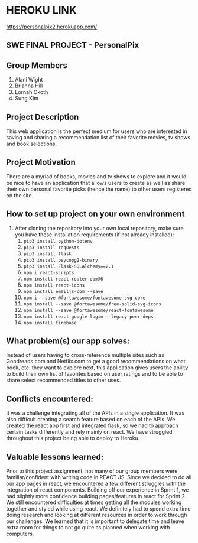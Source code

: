 # HEROKU LINK
https://personalpix2.herokuapp.com/

## SWE FINAL PROJECT - PersonalPix

## Group Members 
1. Alani Wight
2. Brianna Hill
3. Lornah Okoth
4. Sung Kim

## Project Description
This web application is the perfect medium for users who are interested in saving and sharing a recommendation list of their favorite movies, tv shows and book selections. 

## Project Motivation
There are a myriad of books, movies and tv shows to explore and it would be nice to have an application that allows users to create as well as share their own personal favorite picks (hence the name) to other users registered on the site. 

## How to set up project on your own environment
1. After cloning the repository into your own local repository, make sure you have these installation requirements (if not already installed):
    1. `pip3 install python-dotenv`
    2. `pip3 install requests`
    3. `pip3 install flask`
    4. `pip3 install psycopg2-binary`
    5. `pip3 install Flask-SQLAlchemy==2.1`
    6. `npm i react-scripts`
    7. `npm install react-router-dom@6`
    8. `npm install react-icons`
    9. `npm install emailjs-com --save`
    10. `npm i --save @fortawesome/fontawesome-svg-core`
    11. `npm install --save @fortawesome/free-solid-svg-icons`
    12. `npm install --save @fortawesome/react-fontawesome`
    13. `npm install react-google-login --legacy-peer-deps`
    14. `npm install firebase`
    

## What problem(s) our app solves:
Instead of users having to cross-reference multiple sites such as Goodreads.com and Netflix.com to get a good recommendations on what book, etc. they want to explore next, this application gives users the ability to build their own list of favorites based on user ratings and to be able to share select recommended titles to other uses.

## Conflicts encountered:
It was a challenge integrating all of the APIs in a single application. It was also difficult creating a search feature based on each of the APIs. We created the react app first and integrated flask, so we had to approach certain tasks differently and rely mainly on react. We have struggled throughout this project being able to deploy to Heroku. 

## Valuable lessons learned:
Prior to this project assignment, not many of our group members were familiar/confident with writing code in REACT JS. Since we decided to do all our app pages in react, we encountered a few different struggles with the integration of react components. Building off our experience in Sprint 1, we had slightly more confidence building pages/features in react for Sprint 2. We still encountered difficulties at times getting all the modules working together and styled while using react. We definitely had to spend extra time doing research and looking at different resources in order to work through our challenges. We learned that it is important to delegate time and leave extra room for things to not go quite as planned when working with computers.

